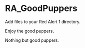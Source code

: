 # RA_GoodPuppers

Add files to your Red Alert 1 directory.

Enjoy the good puppers.

Nothing but good puppers.